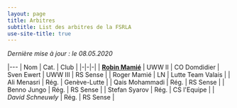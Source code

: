 ```yaml
---
layout: page
title: Arbitres
subtitle: List des arbitres de la FSRLA
use-site-title: true
---
```


_Dernière mise à jour : le 08.05.2020_

|---
| Nom | Cat. | Club |
|-|-|-|
| <a href="mailto:robin+fsrla@mamie.one" title="Email">**Robin Mamié**</a> | UWW II | CO Domdidier
| Sven Ewert | UWW III | RS Sense |
| Roger Mamié | LN | Lutte Team Valais |
| Ali Menasri | Rég. | Genève-Lutte |
| Qais Mohammadi | Rég. | RS Sense |
| Benno Jungo | Rég. | RS Sense |
| Stefan Syarov | Rég. | CS l'Equipe |
| *David Schneuwly* | Rég. | RS Sense |
